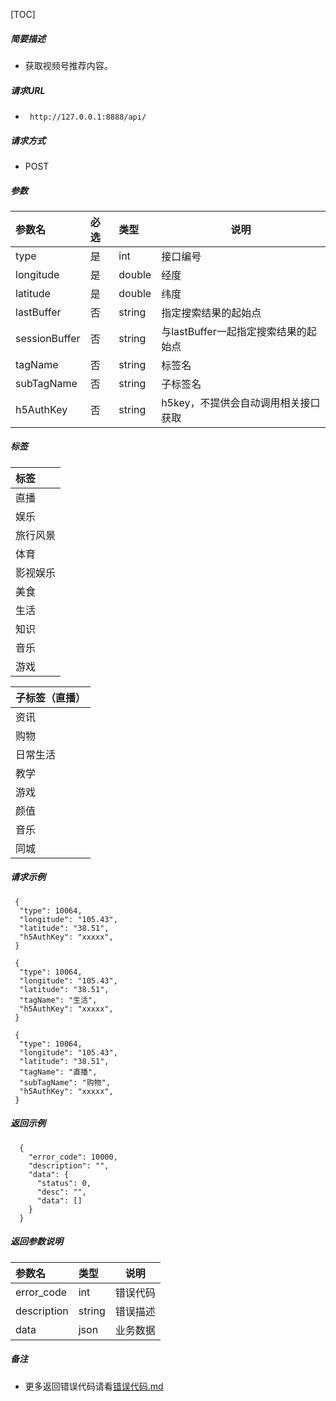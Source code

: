[TOC]
    
##### 简要描述

- 获取视频号推荐内容。

##### 请求URL
- ` http://127.0.0.1:8888/api/`
  
##### 请求方式
- POST 

##### 参数

| 参数名           | 必选 | 类型     | 说明                      |   
|:--------------|:---|:-------|-------------------------|   
| type          | 是  | int    | 接口编号                    |   
| longitude     | 是  | double | 经度                      |   
| latitude      | 是  | double | 纬度                      |   
| lastBuffer    | 否  | string | 指定搜索结果的起始点              |   
| sessionBuffer | 否  | string | 与lastBuffer一起指定搜索结果的起始点 |   
| tagName       | 否  | string | 标签名                     |   
| subTagName    | 否  | string | 子标签名                    |   
| h5AuthKey     | 否  | string | h5key，不提供会自动调用相关接口获取    |   

##### 标签

| 标签   |   
|:-----|   
| 直播   |   
| 娱乐   |   
| 旅行风景 |   
| 体育   |   
| 影视娱乐 |   
| 美食   |   
| 生活   |   
| 知识   |   
| 音乐   |   
| 游戏   |   

| 子标签（直播） |   
|:--------|   
| 资讯      |   
| 购物      |   
| 日常生活    |   
| 教学      |   
| 游戏      |   
| 颜值      |   
| 音乐      |   
| 同城      |   

##### 请求示例

```
 {
  "type": 10064,
  "longitude": "105.43",
  "latitude": "38.51",
  "h5AuthKey": "xxxxx",
 } 
```

```
 {
  "type": 10064,
  "longitude": "105.43",
  "latitude": "38.51",
  "tagName": "生活",
  "h5AuthKey": "xxxxx",
 } 
```

```
 {
  "type": 10064,
  "longitude": "105.43",
  "latitude": "38.51",
  "tagName": "直播",
  "subTagName": "购物",
  "h5AuthKey": "xxxxx",
 } 
```

##### 返回示例 

``` 
  {
    "error_code": 10000,
    "description": "",
    "data": {
      "status": 0,
      "desc": "",
      "data": []
    }
  }
```

##### 返回参数说明 

| 参数名         | 类型     | 说明   |   
|:------------|:-------|------|   
| error_code  | int    | 错误代码 |   
| description | string | 错误描述 |   
| data        | json   | 业务数据 |   

##### 备注 

- 更多返回错误代码请看[错误代码.md](../错误代码.md)








